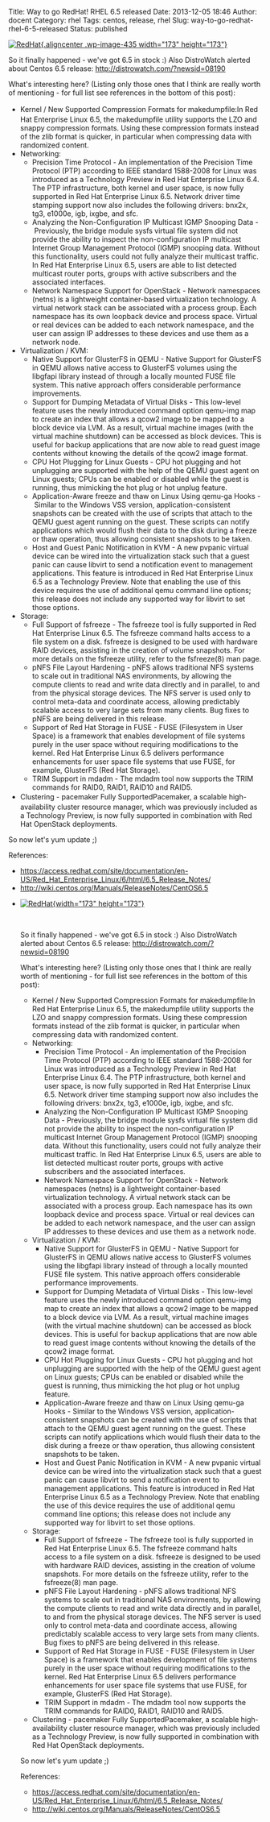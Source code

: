 Title: Way to go RedHat! RHEL 6.5 released
Date: 2013-12-05 18:46
Author: docent
Category: rhel
Tags: centos, release, rhel
Slug: way-to-go-redhat-rhel-6-5-released
Status: published

<!--:en-->

[![RedHat](http://maciek.lasyk.info/sysop/wp-content/uploads/2013/12/redhat.png){.aligncenter
.wp-image-435 width="173"
height="173"}](http://maciek.lasyk.info/sysop/wp-content/uploads/2013/12/redhat.png)

So it finally happened - we've got 6.5 in stock :) Also DistroWatch
alerted about Centos 6.5 release: <http://distrowatch.com/?newsid=08190>

What's interesting here? (Listing only those ones that I think are
really worth of mentioning - for full list see references in the bottom
of this post):

-   <span style="line-height: 13px;"><span
    style="line-height: 13px;">Kernel / </span></span><span
    style="line-height: 22px;">New Supported Compression Formats for
    makedumpfile:</span>In Red Hat Enterprise Linux 6.5, the
    makedumpfile utility supports the LZO and snappy
    compression formats. Using these compression formats instead of the
    zlib format is quicker, in particular when compressing data with
    randomized content.
-   Networking:
    -   Precision Time Protocol - An implementation of the Precision
        Time Protocol (PTP) according to IEEE standard 1588-2008 for
        Linux was introduced as a Technology Preview in Red Hat
        Enterprise Linux 6.4. The PTP infrastructure, both kernel and
        user space, is now fully supported in Red Hat Enterprise
        Linux 6.5. Network driver time stamping support now also
        includes the following drivers: bnx2x, tg3, e1000e, igb, ixgbe,
        and sfc.
    -   Analyzing the Non-Configuration IP Multicast IGMP Snooping Data
        - Previously, the bridge module sysfs virtual file system did
        not provide the ability to inspect the non-configuration IP
        multicast Internet Group Management Protocol (IGMP)
        snooping data. Without this functionality, users could not fully
        analyze their multicast traffic. In Red Hat Enterprise Linux
        6.5, users are able to list detected multicast router ports,
        groups with active subscribers and the associated interfaces.
    -   Network Namespace Support for OpenStack - Network
        namespaces (netns) is a lightweight container-based
        virtualization technology. A virtual network stack can be
        associated with a process group. Each namespace has its own
        loopback device and process space. Virtual or real devices can
        be added to each network namespace, and the user can assign IP
        addresses to these devices and use them as a network node.
-   Virtualization / KVM:
    -   Native Support for GlusterFS in QEMU - Native Support for
        GlusterFS in QEMU allows native access to GlusterFS volumes
        using the libgfapi library instead of through a locally mounted
        FUSE file system. This native approach offers considerable
        performance improvements.
    -   Support for Dumping Metadata of Virtual Disks - This low-level
        feature uses the newly introduced command option qemu-img map to
        create an index that allows a qcow2 image to be mapped to a
        block device via LVM. As a result, virtual machine images (with
        the virtual machine shutdown) can be accessed as block devices.
        This is useful for backup applications that are now able to read
        guest image contents without knowing the details of the qcow2
        image format.
    -   CPU Hot Plugging for Linux Guests - CPU hot plugging and hot
        unplugging are supported with the help of the QEMU guest agent
        on Linux guests; CPUs can be enabled or disabled while the guest
        is running, thus mimicking the hot plug or hot unplug feature.
    -   Application-Aware freeze and thaw on Linux Using qemu-ga Hooks
        - Similar to the Windows VSS version, application-consistent
        snapshots can be created with the use of scripts that attach to
        the QEMU guest agent running on the guest. These scripts can
        notify applications which would flush their data to the disk
        during a freeze or thaw operation, thus allowing consistent
        snapshots to be taken.
    -   Host and Guest Panic Notification in KVM - A new pvpanic virtual
        device can be wired into the virtualization stack such that a
        guest panic can cause libvirt to send a notification event to
        management applications. This feature is introduced in Red Hat
        Enterprise Linux 6.5 as a Technology Preview. Note that enabling
        the use of this device requires the use of additional qemu
        command line options; this release does not include any
        supported way for libvirt to set those options.
-   Storage:
    -   Full Support of fsfreeze - The fsfreeze tool is fully supported
        in Red Hat Enterprise Linux 6.5. The fsfreeze command halts
        access to a file system on a disk. fsfreeze is designed to be
        used with hardware RAID devices, assisting in the creation of
        volume snapshots. For more details on the fsfreeze utility,
        refer to the fsfreeze(8) man page.
    -   pNFS File Layout Hardening - pNFS allows traditional NFS systems
        to scale out in traditional NAS environments, by allowing the
        compute clients to read and write data directly and in parallel,
        to and from the physical storage devices. The NFS server is used
        only to control meta-data and coordinate access, allowing
        predictably scalable access to very large sets from
        many clients. Bug fixes to pNFS are being delivered in
        this release.
    -   Support of Red Hat Storage in FUSE - FUSE (Filesystem in
        User Space) is a framework that enables development of file
        systems purely in the user space without requiring modifications
        to the kernel. Red Hat Enterprise Linux 6.5 delivers performance
        enhancements for user space file systems that use FUSE, for
        example, GlusterFS (Red Hat Storage).
    -   TRIM Support in mdadm - The mdadm tool now supports the TRIM
        commands for RAID0, RAID1, RAID10 and RAID5.
-   Clustering - <span style="line-height: 22px;">pacemaker Fully
    Supported</span>Pacemaker, a scalable high-availability cluster
    resource manager, which was previously included as a Technology
    Preview, is now fully supported in combination with Red Hat
    OpenStack deployments.

So now let's yum update ;)

References:

-   <span
    style="line-height: 13px;"><https://access.redhat.com/site/documentation/en-US/Red_Hat_Enterprise_Linux/6/html/6.5_Release_Notes/></span>
-   <http://wiki.centos.org/Manuals/ReleaseNotes/CentOS6.5>

<!--:--><!--:pl-->

-   [![RedHat](http://maciek.lasyk.info/sysop/wp-content/uploads/2013/12/redhat.png){width="173"
    height="173"}](http://maciek.lasyk.info/sysop/wp-content/uploads/2013/12/redhat.png)

     

    So it finally happened - we've got 6.5 in stock :) Also DistroWatch
    alerted about Centos 6.5
    release: <http://distrowatch.com/?newsid=08190>

    What's interesting here? (Listing only those ones that I think are
    really worth of mentioning - for full list see references in the
    bottom of this post):

    -   Kernel / New Supported Compression Formats for makedumpfile:In
        Red Hat Enterprise Linux 6.5, the makedumpfile utility supports
        the LZO and snappy compression formats. Using these compression
        formats instead of the zlib format is quicker, in particular
        when compressing data with randomized content.
    -   Networking:
        -   Precision Time Protocol - An implementation of the Precision
            Time Protocol (PTP) according to IEEE standard 1588-2008 for
            Linux was introduced as a Technology Preview in Red Hat
            Enterprise Linux 6.4. The PTP infrastructure, both kernel
            and user space, is now fully supported in Red Hat Enterprise
            Linux 6.5. Network driver time stamping support now also
            includes the following drivers: bnx2x, tg3, e1000e, igb,
            ixgbe, and sfc.
        -   Analyzing the Non-Configuration IP Multicast IGMP Snooping
            Data - Previously, the bridge module sysfs virtual file
            system did not provide the ability to inspect the
            non-configuration IP multicast Internet Group Management
            Protocol (IGMP) snooping data. Without this functionality,
            users could not fully analyze their multicast traffic. In
            Red Hat Enterprise Linux 6.5, users are able to list
            detected multicast router ports, groups with active
            subscribers and the associated interfaces.
        -   Network Namespace Support for OpenStack - Network
            namespaces (netns) is a lightweight container-based
            virtualization technology. A virtual network stack can be
            associated with a process group. Each namespace has its own
            loopback device and process space. Virtual or real devices
            can be added to each network namespace, and the user can
            assign IP addresses to these devices and use them as a
            network node.
    -   Virtualization / KVM:
        -   Native Support for GlusterFS in QEMU - Native Support for
            GlusterFS in QEMU allows native access to GlusterFS volumes
            using the libgfapi library instead of through a locally
            mounted FUSE file system. This native approach offers
            considerable performance improvements.
        -   Support for Dumping Metadata of Virtual Disks - This
            low-level feature uses the newly introduced command option
            qemu-img map to create an index that allows a qcow2 image to
            be mapped to a block device via LVM. As a result, virtual
            machine images (with the virtual machine shutdown) can be
            accessed as block devices. This is useful for backup
            applications that are now able to read guest image contents
            without knowing the details of the qcow2 image format.
        -   CPU Hot Plugging for Linux Guests - CPU hot plugging and hot
            unplugging are supported with the help of the QEMU guest
            agent on Linux guests; CPUs can be enabled or disabled while
            the guest is running, thus mimicking the hot plug or hot
            unplug feature.
        -   Application-Aware freeze and thaw on Linux Using qemu-ga
            Hooks - Similar to the Windows VSS version,
            application-consistent snapshots can be created with the use
            of scripts that attach to the QEMU guest agent running on
            the guest. These scripts can notify applications which would
            flush their data to the disk during a freeze or thaw
            operation, thus allowing consistent snapshots to be taken.
        -   Host and Guest Panic Notification in KVM - A new pvpanic
            virtual device can be wired into the virtualization stack
            such that a guest panic can cause libvirt to send a
            notification event to management applications. This feature
            is introduced in Red Hat Enterprise Linux 6.5 as a
            Technology Preview. Note that enabling the use of this
            device requires the use of additional qemu command line
            options; this release does not include any supported way for
            libvirt to set those options.
    -   Storage:
        -   Full Support of fsfreeze - The fsfreeze tool is fully
            supported in Red Hat Enterprise Linux 6.5. The fsfreeze
            command halts access to a file system on a disk. fsfreeze is
            designed to be used with hardware RAID devices, assisting in
            the creation of volume snapshots. For more details on the
            fsfreeze utility, refer to the fsfreeze(8) man page.
        -   pNFS File Layout Hardening - pNFS allows traditional NFS
            systems to scale out in traditional NAS environments, by
            allowing the compute clients to read and write data directly
            and in parallel, to and from the physical storage devices.
            The NFS server is used only to control meta-data and
            coordinate access, allowing predictably scalable access to
            very large sets from many clients. Bug fixes to pNFS are
            being delivered in this release.
        -   Support of Red Hat Storage in FUSE - FUSE (Filesystem in
            User Space) is a framework that enables development of file
            systems purely in the user space without requiring
            modifications to the kernel. Red Hat Enterprise Linux 6.5
            delivers performance enhancements for user space file
            systems that use FUSE, for example, GlusterFS (Red
            Hat Storage).
        -   TRIM Support in mdadm - The mdadm tool now supports the TRIM
            commands for RAID0, RAID1, RAID10 and RAID5.
    -   Clustering - pacemaker Fully SupportedPacemaker, a scalable
        high-availability cluster resource manager, which was previously
        included as a Technology Preview, is now fully supported in
        combination with Red Hat OpenStack deployments.

    So now let's yum update ;)

    References:

    -   <https://access.redhat.com/site/documentation/en-US/Red_Hat_Enterprise_Linux/6/html/6.5_Release_Notes/>
    -   <http://wiki.centos.org/Manuals/ReleaseNotes/CentOS6.5>

<!--:-->
